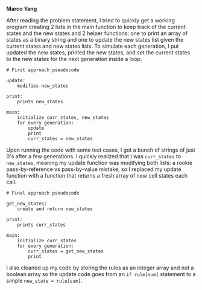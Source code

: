 **Marco Yang**

After reading the problem statement, I tried to quickly get a working program creating 2 lists in the main function to keep track of the current states and the new states and 2 helper functions: one to print an array of states as a binary string and one to update the new states list given the current states and new states lists. To simulate each generation, I put updated the new states, printed the new states, and set the current states to the new states for the next generation inside a loop.

```
# First approach pseudocode

update:
	modifies new_states
 
print:
	prints new_states

main:
	initialize curr_states, new_states
	for every generation:
		update
		print
		curr_states = new_states
```

Upon running the code with some test cases, I got a bunch of strings of just 0's after a few generations. I quickly realized that I was  ```curr_states``` to ```new_states```, meaning my update function was modifying both lists: a rookie pass-by-reference vs pass-by-value mistake, so I replaced my update function with a function that returns a fresh array of new cell states each call.

```
# Final approach pseudocode

get_new_states:
	create and return new_states
 
print:
	prints curr_states

main:
	initialize curr_states
	for every generation:
		curr_states = get_new_states
		print
```

I also cleaned up my code by storing the rules as an integer array and not a boolean array so the update code goes from an ```if rule[sum]``` statement to a simple ```new_state = rule[sum]```.